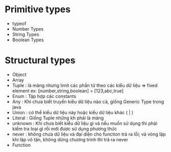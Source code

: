 # Primitive types

- typeof
- Number Types
- String Types
- Boolean Types

# Structural types

- Object
- Array
- Tuple : là mảng nhưng limit các phần tử theo các kiểu dữ liệu => fixed element
  ex: [number,string,boolean] = [123,abc,true]
- Enum  : Tập hợp các constants
- Any   : Khi chưa biết truyển kiểu dữ liệu nào cả, giống Generic Type trong java
- Union : có thể kiểu dữ liệu này hoặc kiểu dữ liệu khác ( | )
- Literal : Giống Tuple những kh phải là mảng
- unknown : Khi chưa biết kiểu dữ liệu gì và nếu muốn sử dụng thì phải kiểm tra loại gì rồi mới được sử dụng phương thức
- never : không chưa dữ liệu và đại diện cho function trả ra lỗi; và vòng lặp khi lặp vô tận, không dừng chương trình thì trả ra never
- Function
